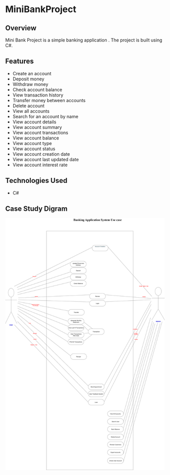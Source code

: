 # MiniBankProject
## Overview
Mini Bank Project is a simple banking application . The project is built using C#.
## Features
- Create an account
- Deposit money
- Withdraw money
- Check account balance
- View transaction history
- Transfer money between accounts
- Delete account
- View all accounts
- Search for an account by name
- View account details
- View account summary
- View account transactions
- View account balance
- View account type
- View account status
- View account creation date
- View account last updated date
- View account interest rate

## Technologies Used
- C#

## Case Study Digram
![](BankApplicationSystemDigrams-CaseStudy.png)
